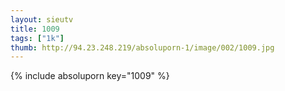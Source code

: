 ```yaml
--- 
layout: sieutv
title: 1009
tags: ["1k"]
thumb: http://94.23.248.219/absoluporn-1/image/002/1009.jpg
---
```

{% include absoluporn key="1009" %} 
